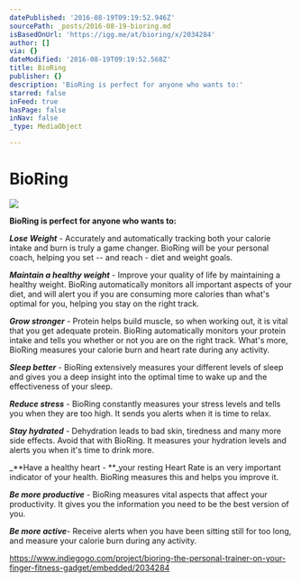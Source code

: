```yaml
---
datePublished: '2016-08-19T09:19:52.946Z'
sourcePath: _posts/2016-08-19-bioring.md
isBasedOnUrl: 'https://igg.me/at/bioring/x/2034284'
author: []
via: {}
dateModified: '2016-08-19T09:19:52.568Z'
title: BioRing
publisher: {}
description: 'BioRing is perfect for anyone who wants to:'
starred: false
inFeed: true
hasPage: false
inNav: false
_type: MediaObject

---
```

# BioRing
![](https://the-grid-user-content.s3-us-west-2.amazonaws.com/0c14e465-4805-411c-a73a-246198cea302.jpg)

**BioRing is perfect for anyone who wants to:**

_**Lose Weight**_ - Accurately and automatically tracking both your calorie intake and burn is truly a game changer. BioRing will be your personal coach, helping you set -- and reach - diet and weight goals.

_**Maintain a healthy weight**_ - Improve your quality of life by maintaining a healthy weight. BioRing automatically monitors all important aspects of your diet, and will alert you if you are consuming more calories than what's optimal for you, helping you stay on the right track.

_**Grow stronger**_ - Protein helps build muscle, so when working out, it is vital that you get adequate protein. BioRing automatically monitors your protein intake and tells you whether or not you are on the right track. What's more, BioRing measures your calorie burn and heart rate during any activity.

_**Sleep better**_ - BioRing extensively measures your different levels of sleep and gives you a deep insight into the optimal time to wake up and the effectiveness of your sleep.

_**Reduce stress**_ - BioRing constantly measures your stress levels and tells you when they are too high. It sends you alerts when it is time to relax.

_**Stay hydrated**_ - Dehydration leads to bad skin, tiredness and many more side effects. Avoid that with BioRing. It measures your hydration levels and alerts you when it's time to drink more.

_**Have a healthy heart - **_your resting Heart Rate is an very important indicator of your health. BioRing measures this and helps you improve it.

_**Be more productive**_ - BioRing measures vital aspects that affect your productivity. It gives you the information you need to be the best version of you.

_**Be more active**_- Receive alerts when you have been sitting still for too long, and measure your calorie burn during any activity.

https://www.indiegogo.com/project/bioring-the-personal-trainer-on-your-finger-fitness-gadget/embedded/2034284